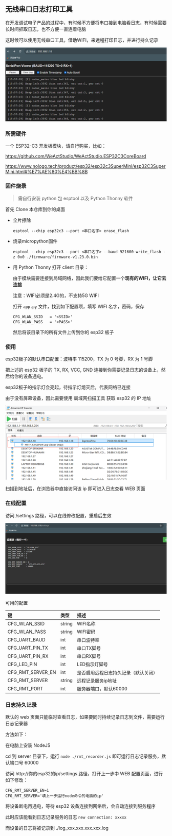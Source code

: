 ## 无线串口日志打印工具

在开发调试电子产品的过程中，有时候不方便将串口接到电脑看日志，有时候需要长时间抓取日志，也不方便一直连着电脑

这时候可以使用无线串口工具，借助WIFI，来远程打印日志，并进行持久记录

![](./images/web.png)

### 所需硬件

一个 ESP32-C3 开发板模块，请自行购买，比如：

https://github.com/WeActStudio/WeActStudio.ESP32C3CoreBoard

https://www.nologo.tech/product/esp32/esp32c3SuperMini/esp32C3SuperMini.html#%E7%AE%80%E4%BB%8B

### 固件烧录

> 需自行安装 python 包 esptool
> 以及 Python Thonny 软件

首先 Clone 本仓库到你的桌面

- 全片擦除
  ```shell
  esptool --chip esp32c3 --port <串口名字> erase_flash
  ```

- 烧录micropython固件
  ```shell
  esptool --chip esp32c3 --port <串口名字> --baud 921600 write_flash -z 0x0 ./firmware/firmware-v1.23.0.bin
  ```

- 用 Python Thonny 打开 client 目录：

  由于模块需要连接到局域网络，因此我们要给它配置一个**现有的WIFI，让它去连接**

  注意：WIFI必须是2.4G的，不支持5G WIFI

  打开 `app.py` 文件，找到如下配置项，填写 WIFI 名字，密码，保存
  ```
  CFG_WLAN_SSID   = '<SSID>'
  CFG_WLAN_PASS   = '<PASS>'
  ```

  然后将该目录下的所有文件上传到你的 esp32 板子

### 使用

esp32板子的默认串口配置：波特率 115200，TX 为 0 号脚，RX 为 1 号脚

把上述的 esp32 板子的 TX, RX, VCC, GND 连接到你需要记录日志的设备上，然后给你的设备通电。

esp32板子的指示灯会亮起，待指示灯熄灭后，代表网络已连接

由于没有屏幕设备，因此需要使用 局域网扫描工具 获取 esp32 的 IP 地址

![](./images/scan.png)

扫描到地址后，在浏览器中直接访问该 ip 即可进入日志查看 WEB 页面

### 在线配置

访问 /settings 路径，可以在线修改配置，重启后生效

![](./images/web_settings.png)

可用的配置

|键|类型|描述|
|:---|:---|:---|
|CFG_WLAN_SSID|string|WIFI名称|
|CFG_WLAN_PASS|string|WIFI密码|
|CFG_UART_BAUD|int|串口波特率|
|CFG_UART_PIN_TX|int|串口TX脚号|
|CFG_UART_PIN_RX|int|串口RX脚号|
|CFG_LED_PIN|int|LED指示灯脚号|
|CFG_RMT_SERVER_EN|int|是否启用远程日志持久记录（默认关闭）|
|CFG_RMT_SERVER|string|远程记录服务ip地址|
|CFG_RMT_PORT|int|服务器端口，默认60000|

### 日志持久记录

默认的 web 页面只能临时查看日志，如果要同时持续记录日志到文件，需要运行日志记录器

方法如下：

在电脑上安装 NodeJS

cd 到 server 目录下，运行 `node ./rmt_recorder.js` 即可运行日志记录服务，默认端口号 60000

访问 http://你的esp32的ip/settings 路径，打开上一步中 WEB 配置页面，进行如下修改：

```
CFG_RMT_SERVER_EN=1
CFG_RMT_SERVER='填上一步运行node命令的电脑的ip'
```

将设备断电再通电，等待 esp32 设备连接到网络后，会自动连接到服务程序

此时应该能看到日志记录服务的日志 `new connection: xxxxx`

而设备的日志将被记录到 ./log_xxx.xxx.xxx.xxx.log
